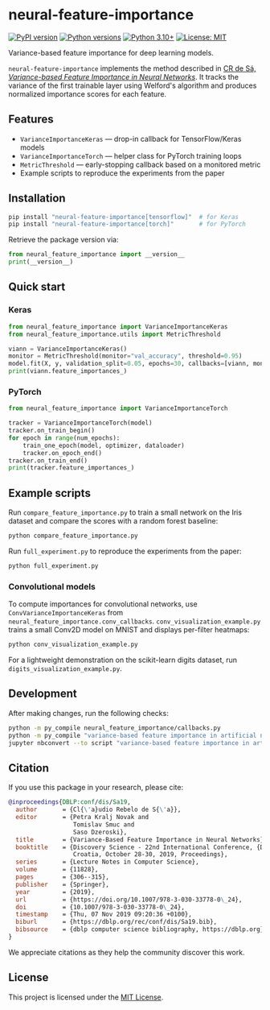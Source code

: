 # neural-feature-importance

[![PyPI version](https://img.shields.io/pypi/v/neural-feature-importance.svg)](https://pypi.org/project/neural-feature-importance/)
[![Python versions](https://img.shields.io/pypi/pyversions/neural-feature-importance.svg)](https://pypi.org/project/neural-feature-importance/)
[![Python 3.10+](https://img.shields.io/badge/python-3.10%2B-blue)](https://www.python.org/downloads/)
[![License: MIT](https://img.shields.io/badge/license-MIT-green)](LICENSE)

Variance-based feature importance for deep learning models.

`neural-feature-importance` implements the method described in
[CR de Sá, *Variance-based Feature Importance in Neural Networks*](https://doi.org/10.1007/978-3-030-33778-0_24).
It tracks the variance of the first trainable layer using Welford's algorithm
and produces normalized importance scores for each feature.

## Features

- `VarianceImportanceKeras` — drop-in callback for TensorFlow/Keras models
- `VarianceImportanceTorch` — helper class for PyTorch training loops
- `MetricThreshold` — early-stopping callback based on a monitored metric
- Example scripts to reproduce the experiments from the paper

## Installation

```bash
pip install "neural-feature-importance[tensorflow]"  # for Keras
pip install "neural-feature-importance[torch]"       # for PyTorch
```

Retrieve the package version via:

```python
from neural_feature_importance import __version__
print(__version__)
```

## Quick start

### Keras

```python
from neural_feature_importance import VarianceImportanceKeras
from neural_feature_importance.utils import MetricThreshold

viann = VarianceImportanceKeras()
monitor = MetricThreshold(monitor="val_accuracy", threshold=0.95)
model.fit(X, y, validation_split=0.05, epochs=30, callbacks=[viann, monitor])
print(viann.feature_importances_)
```

### PyTorch

```python
from neural_feature_importance import VarianceImportanceTorch

tracker = VarianceImportanceTorch(model)
tracker.on_train_begin()
for epoch in range(num_epochs):
    train_one_epoch(model, optimizer, dataloader)
    tracker.on_epoch_end()
tracker.on_train_end()
print(tracker.feature_importances_)
```

## Example scripts

Run `compare_feature_importance.py` to train a small network on the Iris dataset
and compare the scores with a random forest baseline:

```bash
python compare_feature_importance.py
```

Run `full_experiment.py` to reproduce the experiments from the paper:

```bash
python full_experiment.py
```

### Convolutional models

To compute importances for convolutional networks, use
`ConvVarianceImportanceKeras` from `neural_feature_importance.conv_callbacks`.
`conv_visualization_example.py` trains a small Conv2D model on MNIST and displays
per-filter heatmaps:

```bash
python conv_visualization_example.py
```

For a lightweight demonstration on the scikit-learn digits dataset, run
`digits_visualization_example.py`.

## Development

After making changes, run the following checks:

```bash
python -m py_compile neural_feature_importance/callbacks.py
python -m py_compile "variance-based feature importance in artificial neural networks.ipynb" 2>&1 | head
jupyter nbconvert --to script "variance-based feature importance in artificial neural networks.ipynb" --stdout | head
```

## Citation

If you use this package in your research, please cite:

```bibtex
@inproceedings{DBLP:conf/dis/Sa19,
  author       = {Cl{\'a}udio Rebelo de S{\'a}},
  editor       = {Petra Kralj Novak and
                  Tomislav Smuc and
                  Saso Dzeroski},
  title        = {Variance-Based Feature Importance in Neural Networks},
  booktitle    = {Discovery Science - 22nd International Conference, {DS} 2019, Split,
                  Croatia, October 28-30, 2019, Proceedings},
  series       = {Lecture Notes in Computer Science},
  volume       = {11828},
  pages        = {306--315},
  publisher    = {Springer},
  year         = {2019},
  url          = {https://doi.org/10.1007/978-3-030-33778-0\_24},
  doi          = {10.1007/978-3-030-33778-0\_24},
  timestamp    = {Thu, 07 Nov 2019 09:20:36 +0100},
  biburl       = {https://dblp.org/rec/conf/dis/Sa19.bib},
  bibsource    = {dblp computer science bibliography, https://dblp.org}
}
```

We appreciate citations as they help the community discover this work.

## License

This project is licensed under the [MIT License](LICENSE).
